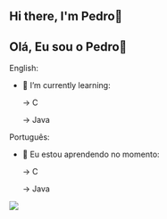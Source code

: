 ## Hi there, I'm Pedro👋
## Olá, Eu sou o Pedro👋



English:

- 🌱 I’m currently learning:

  -> C
  
  -> Java
  

Português:

- 🌱 Eu estou aprendendo no momento:
  
  -> C
  
  -> Java


<picture>
  <source
    srcset="https://github-readme-stats.vercel.app/api?username=PedroBarao&show_icons=true&theme=dark&title_color=red"
    media="(prefers-color-scheme: dark)"
  />
  <source
    srcset="https://github-readme-stats.vercel.app/api?username=PedroBarao&show_icons=true&title_color=red"
    media="(prefers-color-scheme: light), (prefers-color-scheme: no-preference)"
  />
  <img src="https://github-readme-stats.vercel.app/api?username=PedroBarao&show_icons=true&title_color=red" />
</picture>

